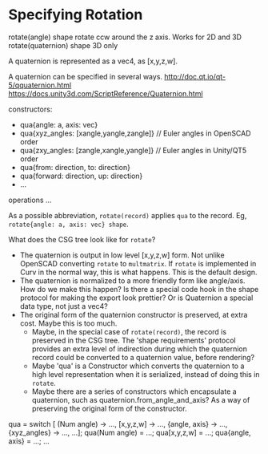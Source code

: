 # Specifying Rotation

rotate(angle) shape
    rotate ccw around the z axis. Works for 2D and 3D
rotate(quaternion) shape
    3D only

A quaternion is represented as a vec4, as [x,y,z,w].

A quaternion can be specified in several ways.
http://doc.qt.io/qt-5/qquaternion.html
https://docs.unity3d.com/ScriptReference/Quaternion.html

constructors:
* qua{angle: a, axis: vec}
* qua{xyz_angles: [xangle,yangle,zangle]} // Euler angles in OpenSCAD order
* qua{zxy_angles: [zangle,xangle,yangle]} // Euler angles in Unity/QT5 order
* qua{from: direction, to: direction}
* qua{forward: direction, up: direction}
* ...

operations ...

As a possible abbreviation, `rotate(record)` applies `qua` to the record.
Eg, `rotate{angle: a, axis: vec} shape`.

What does the CSG tree look like for `rotate`?
* The quaternion is output in low level [x,y,z,w] form.
  Not unlike OpenSCAD converting `rotate` to `multmatrix`.
  If `rotate` is implemented in Curv in the normal way, this is what happens.
  This is the default design.
* The quaternion is normalized to a more friendly form like angle/axis.
  How do we make this happen? Is there a special code hook in the shape protocol
  for making the export look prettier? Or is Quaternion a special data type,
  not just a vec4?
* The original form of the quaternion constructor is preserved, at extra cost.
  Maybe this is too much.
  * Maybe, in the special case of `rotate(record)`, the record is preserved
    in the CSG tree. The 'shape requirements' protocol provides an extra level
    of indirection during which the quaternion record could be converted
    to a quaternion value, before rendering?
  * Maybe 'qua' is a Constructor which converts the quaternion to a high level
    representation when it is serialized, instead of doing this in `rotate`.
  * Maybe there are a series of constructors which encapsulate a quaternion,
    such as quaternion.from_angle_and_axis? As a way of preserving the original
    form of the constructor.

qua = switch [
    (Num angle) -> ...,
    [x,y,z,w] -> ...,
    {angle, axis} -> ...,
    {xyz_angles} -> ...,
    ...];
qua(Num angle) = ...;
qua[x,y,z,w] = ...;
qua{angle, axis} = ...;
...
